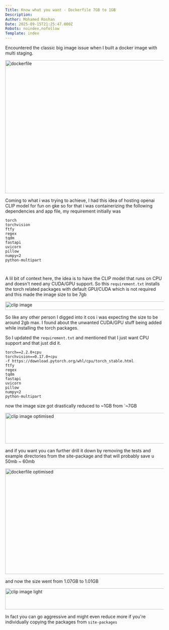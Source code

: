 ```yaml
---
Title: Know what you want - Dockerfile 7GB to 1GB
Description: 
Author: Mohamed Roshan
Date: 2025-09-15T21:25:47.000Z
Robots: noindex,nofollow
Template: index
---
```

<p>Encountered the classic big image issue when I built a docker image with multi staging.</p>

<p><a href="https://media2.dev.to/dynamic/image/width=800%2Cheight=%2Cfit=scale-down%2Cgravity=auto%2Cformat=auto/https%3A%2F%2Fdev-to-uploads.s3.amazonaws.com%2Fuploads%2Farticles%2Fg7o5tp08w09hy0gc0qtk.png" class="article-body-image-wrapper"><img src="https://media2.dev.to/dynamic/image/width=800%2Cheight=%2Cfit=scale-down%2Cgravity=auto%2Cformat=auto/https%3A%2F%2Fdev-to-uploads.s3.amazonaws.com%2Fuploads%2Farticles%2Fg7o5tp08w09hy0gc0qtk.png" alt="dockerfile" width="800" height="422"></a></p>

<p>Coming to what i was trying to achieve, I had this idea of hosting openai CLIP model for fun on gke so for that i was containerizing the following dependencies and app file, my requirement initially was<br>
</p>

<div class="highlight js-code-highlight">
<pre class="highlight plaintext"><code>torch
torchvision
ftfy
regex
tqdm
fastapi
uvicorn
pillow
numpy&lt;2
python-multipart

</code></pre>

</div>



<p>A lil bit of context here, the idea is to have the CLIP model that runs on CPU and doesn't need any CUDA/GPU support. So this <code>requirement.txt</code> installs the torch related packages with default GPU/CUDA which is not required and this made the image size to be 7gb </p>

<p><a href="https://media2.dev.to/dynamic/image/width=800%2Cheight=%2Cfit=scale-down%2Cgravity=auto%2Cformat=auto/https%3A%2F%2Fdev-to-uploads.s3.amazonaws.com%2Fuploads%2Farticles%2Flbq0j07vidkshv3sjnpd.png" class="article-body-image-wrapper"><img src="https://media2.dev.to/dynamic/image/width=800%2Cheight=%2Cfit=scale-down%2Cgravity=auto%2Cformat=auto/https%3A%2F%2Fdev-to-uploads.s3.amazonaws.com%2Fuploads%2Farticles%2Flbq0j07vidkshv3sjnpd.png" alt="clip image" width="800" height="27"></a></p>

<p>So like any other person I digged into it cos i was expecting the size to be around 2gb max. I found about the unwanted CUDA/GPU stuff being added while installing the torch packages. </p>

<p>So I updated the <code>requirement.txt</code> and mentioned that I just want CPU support and that just did it.<br>
</p>

<div class="highlight js-code-highlight">
<pre class="highlight plaintext"><code>torch==2.2.0+cpu
torchvision==0.17.0+cpu
-f https://download.pytorch.org/whl/cpu/torch_stable.html
ftfy
regex
tqdm
fastapi
uvicorn
pillow
numpy&lt;2
python-multipart
</code></pre>

</div>



<p>now the image size got drastically reduced to ~1GB from `~7GB</p>

<p><a href="https://media2.dev.to/dynamic/image/width=800%2Cheight=%2Cfit=scale-down%2Cgravity=auto%2Cformat=auto/https%3A%2F%2Fdev-to-uploads.s3.amazonaws.com%2Fuploads%2Farticles%2Fbx6unhh7deap9s14rto1.png" class="article-body-image-wrapper"><img src="https://media2.dev.to/dynamic/image/width=800%2Cheight=%2Cfit=scale-down%2Cgravity=auto%2Cformat=auto/https%3A%2F%2Fdev-to-uploads.s3.amazonaws.com%2Fuploads%2Farticles%2Fbx6unhh7deap9s14rto1.png" alt="clip image optimised" width="762" height="97"></a></p>

<p>and if you want you can further drill it down by removing the tests and example directories from the site-package and that will probably save u 50mb ~ 60mb</p>

<p><a href="https://media2.dev.to/dynamic/image/width=800%2Cheight=%2Cfit=scale-down%2Cgravity=auto%2Cformat=auto/https%3A%2F%2Fdev-to-uploads.s3.amazonaws.com%2Fuploads%2Farticles%2F2gzb6eb296xhxxo3u0za.png" class="article-body-image-wrapper"><img src="https://media2.dev.to/dynamic/image/width=800%2Cheight=%2Cfit=scale-down%2Cgravity=auto%2Cformat=auto/https%3A%2F%2Fdev-to-uploads.s3.amazonaws.com%2Fuploads%2Farticles%2F2gzb6eb296xhxxo3u0za.png" alt="dockerfile optimised" width="800" height="335"></a></p>

<p>and now the size went from 1.07GB to 1.01GB</p>

<p><a href="https://media2.dev.to/dynamic/image/width=800%2Cheight=%2Cfit=scale-down%2Cgravity=auto%2Cformat=auto/https%3A%2F%2Fdev-to-uploads.s3.amazonaws.com%2Fuploads%2Farticles%2Fzve7yknl2zabzmiw5kmm.png" class="article-body-image-wrapper"><img src="https://media2.dev.to/dynamic/image/width=800%2Cheight=%2Cfit=scale-down%2Cgravity=auto%2Cformat=auto/https%3A%2F%2Fdev-to-uploads.s3.amazonaws.com%2Fuploads%2Farticles%2Fzve7yknl2zabzmiw5kmm.png" alt="clip image light" width="800" height="67"></a></p>

<p>In fact you can go aggressive and might even reduce more if you're individually copying the packages from <code>site-packages</code></p>

